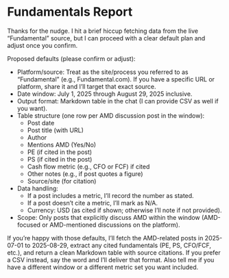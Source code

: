 # Fundamentals Report

Thanks for the nudge. I hit a brief hiccup fetching data from the live “Fundamental” source, but I can proceed with a clear default plan and adjust once you confirm.

Proposed defaults (please confirm or adjust):
- Platform/source: Treat as the site/process you referred to as “Fundamental” (e.g., Fundamental.com). If you have a specific URL or platform, share it and I’ll target that exact source.
- Date window: July 1, 2025 through August 29, 2025 inclusive.
- Output format: Markdown table in the chat (I can provide CSV as well if you want).
- Table structure (one row per AMD discussion post in the window):
  - Post date
  - Post title (with URL)
  - Author
  - Mentions AMD (Yes/No)
  - PE (if cited in the post)
  - PS (if cited in the post)
  - Cash flow metric (e.g., CFO or FCF) if cited
  - Other notes (e.g., if post quotes a figure)
  - Source/site (for citation)
- Data handling:
  - If a post includes a metric, I’ll record the number as stated.
  - If a post doesn’t cite a metric, I’ll mark as N/A.
  - Currency: USD (as cited if shown; otherwise I’ll note if not provided).
- Scope: Only posts that explicitly discuss AMD within the window (AMD-focused or AMD-mentioned discussions on the platform).

If you’re happy with those defaults, I’ll fetch the AMD-related posts in 2025-07-01 to 2025-08-29, extract any cited fundamentals (PE, PS, CFO/FCF, etc.), and return a clean Markdown table with source citations. If you prefer a CSV instead, say the word and I’ll deliver that format. Also tell me if you have a different window or a different metric set you want included.

